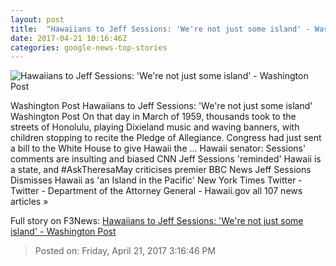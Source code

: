 ```yaml
---
layout: post
title:  "Hawaiians to Jeff Sessions: 'We're not just some island' - Washington Post"
date: 2017-04-21 10:16:46Z
categories: google-news-top-stories
---
```


![Hawaiians to Jeff Sessions: 'We're not just some island' - Washington Post](https://images.washingtonpost.com/?url=http://img.washingtonpost.com/news/morning-mix/wp-content/uploads/sites/21/2017/04/statehood.jpg&w=1484&op=resize&opt=1&filter=antialias)

Washington Post Hawaiians to Jeff Sessions: 'We're not just some island' Washington Post On that day in March of 1959, thousands took to the streets of Honolulu, playing Dixieland music and waving banners, with children stopping to recite the Pledge of Allegiance. Congress had just sent a bill to the White House to give Hawaii the ... Hawaii senator: Sessions' comments are insulting and biased CNN Jeff Sessions 'reminded' Hawaii is a state, and #AskTheresaMay criticises premier BBC News Jeff Sessions Dismisses Hawaii as 'an Island in the Pacific' New York Times Twitter - Twitter - Department of the Attorney General - Hawaii.gov all 107 news articles »


Full story on F3News: [Hawaiians to Jeff Sessions: 'We're not just some island' - Washington Post](http://www.f3nws.com/n/kSpfF)

> Posted on: Friday, April 21, 2017 3:16:46 PM
